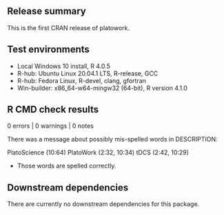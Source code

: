 ## Release summary

This is the first CRAN release of platowork.

## Test environments

* Local Windows 10 install, R 4.0.5
* R-hub: Ubuntu Linux 20.04.1 LTS, R-release, GCC
* R-hub: Fedora Linux, R-devel, clang, gfortran
* Win-builder: x86_64-w64-mingw32 (64-bit), R version 4.1.0 

## R CMD check results

0 errors | 0 warnings | 0 notes 

There was a message about possibly mis-spelled words in DESCRIPTION:   

PlatoScience (10:64)
  PlatoWork (2:32, 10:34)
  tDCS (2:42, 10:29)

* Those words are spelled correctly.

## Downstream dependencies

There are currently no downstream dependencies for this package.
